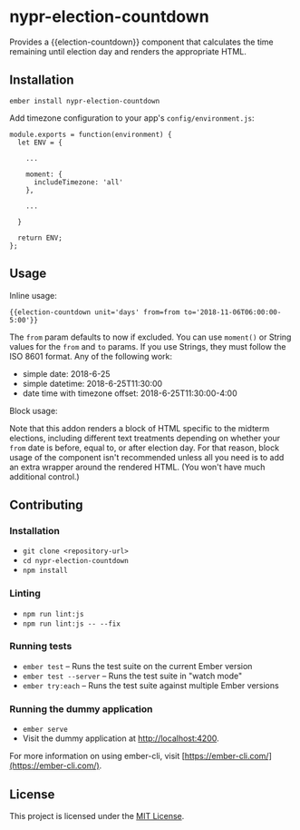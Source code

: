 nypr-election-countdown
==============================================================================

Provides a {{election-countdown}} component that calculates the time remaining
until election day and renders the appropriate HTML.

Installation
------------------------------------------------------------------------------

```
ember install nypr-election-countdown
```

Add timezone configuration to your app's `config/environment.js`:
```
module.exports = function(environment) {
  let ENV = {

    ...

    moment: {
      includeTimezone: 'all'
    },

    ...

  }

  return ENV;
};
```

Usage
------------------------------------------------------------------------------

Inline usage:

`{{election-countdown unit='days' from=from to='2018-11-06T06:00:00-5:00'}}`

The `from` param defaults to now if excluded. You can use `moment()` or String
values for the `from` and `to` params. If you use Strings, they
must follow the ISO 8601 format. Any of the following work:

- simple date: 2018-6-25
- simple datetime: 2018-6-25T11:30:00
- date time with timezone offset: 2018-6-25T11:30:00-4:00

Block usage:

Note that this addon renders a block of HTML specific to the midterm elections,
including different text treatments depending on whether your `from` date is
before, equal to, or after election day. For that reason, block usage of the
component isn't recommended unless all you need is to add an extra wrapper
around the rendered HTML. (You won't have much additional control.)


Contributing
------------------------------------------------------------------------------

### Installation

* `git clone <repository-url>`
* `cd nypr-election-countdown`
* `npm install`

### Linting

* `npm run lint:js`
* `npm run lint:js -- --fix`

### Running tests

* `ember test` – Runs the test suite on the current Ember version
* `ember test --server` – Runs the test suite in "watch mode"
* `ember try:each` – Runs the test suite against multiple Ember versions

### Running the dummy application

* `ember serve`
* Visit the dummy application at [http://localhost:4200](http://localhost:4200).

For more information on using ember-cli, visit [https://ember-cli.com/](https://ember-cli.com/).

License
------------------------------------------------------------------------------

This project is licensed under the [MIT License](LICENSE.md).
